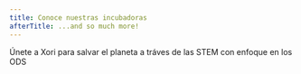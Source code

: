 ```yaml
---
title: Conoce nuestras incubadoras
afterTitle: ...and so much more!
---
```


Únete a Xori para salvar el planeta a tráves de las STEM con enfoque en los ODS